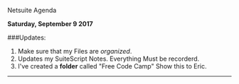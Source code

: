 Netsuite Agenda

**Saturday, September 9 2017**

###Updates: 

1. Make sure that my Files are *organized*.
2. Updates my SuiteScript Notes. Everything Must be recorderd.
3. I've created a **folder** called "Free Code Camp" Show this to Eric.

----------------------------------

